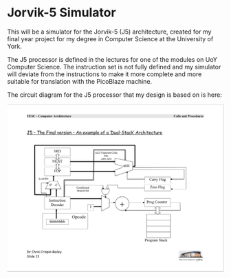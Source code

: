 # Jorvik-5 Simulator
This will be a simulator for the Jorvik-5 (J5) architecture, created for my final year project for my degree in 
Computer Science at the University of York.

The J5 processor is defined in the lectures for one of the modules on UoY Computer Science. The instruction set is
not fully defined and my simulator will deviate from the instructions to make it more complete and more suitable for 
translation with the PicoBlaze machine.

The circuit diagram for the J5 processor that my design is based on is here:

![J5 design](../../Images/J5Architecture.png)
